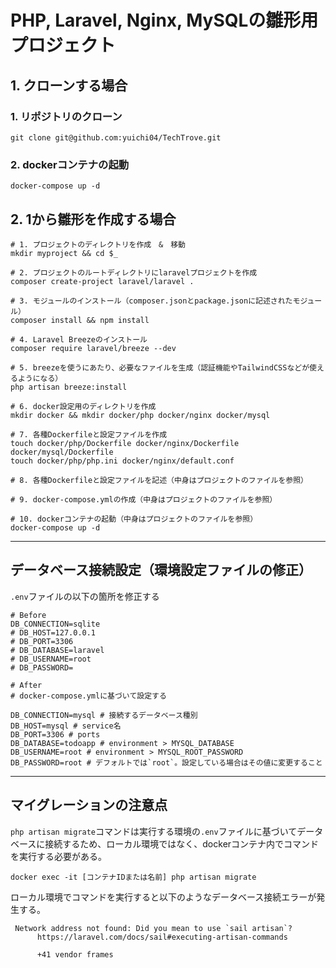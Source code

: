 # PHP, Laravel, Nginx, MySQLの雛形用プロジェクト
## 1. クローンする場合
### 1. リポジトリのクローン
```shell
git clone git@github.com:yuichi04/TechTrove.git
```
### 2. dockerコンテナの起動
```shell
docker-compose up -d
```
## 2. 1から雛形を作成する場合
```shell
# 1. プロジェクトのディレクトリを作成　&　移動
mkdir myproject && cd $_

# 2. プロジェクトのルートディレクトリにlaravelプロジェクトを作成
composer create-project laravel/laravel .

# 3. モジュールのインストール（composer.jsonとpackage.jsonに記述されたモジュール）
composer install && npm install

# 4. Laravel Breezeのインストール
composer require laravel/breeze --dev

# 5. breezeを使うにあたり、必要なファイルを生成（認証機能やTailwindCSSなどが使えるようになる）
php artisan breeze:install

# 6. docker設定用のディレクトリを作成
mkdir docker && mkdir docker/php docker/nginx docker/mysql

# 7. 各種Dockerfileと設定ファイルを作成
touch docker/php/Dockerfile docker/nginx/Dockerfile docker/mysql/Dockerfile
touch docker/php/php.ini docker/nginx/default.conf

# 8. 各種Dockerfileと設定ファイルを記述（中身はプロジェクトのファイルを参照）

# 9. docker-compose.ymlの作成（中身はプロジェクトのファイルを参照）

# 10. dockerコンテナの起動（中身はプロジェクトのファイルを参照）
docker-compose up -d
```
---
## データベース接続設定（環境設定ファイルの修正）
`.env`ファイルの以下の箇所を修正する
```
# Before
DB_CONNECTION=sqlite
# DB_HOST=127.0.0.1
# DB_PORT=3306
# DB_DATABASE=laravel
# DB_USERNAME=root
# DB_PASSWORD=

# After
# docker-compose.ymlに基づいて設定する

DB_CONNECTION=mysql # 接続するデータベース種別
DB_HOST=mysql # service名
DB_PORT=3306 # ports
DB_DATABASE=todoapp # environment > MYSQL_DATABASE
DB_USERNAME=root # environment > MYSQL_ROOT_PASSWORD
DB_PASSWORD=root # デフォルトでは`root`。設定している場合はその値に変更すること
```
---
## マイグレーションの注意点
`php artisan migrate`コマンドは実行する環境の`.env`ファイルに基づいてデータベースに接続するため、ローカル環境ではなく、dockerコンテナ内でコマンドを実行する必要がある。<br>
```shell
docker exec -it [コンテナIDまたは名前] php artisan migrate
```
ローカル環境でコマンドを実行すると以下のようなデータベース接続エラーが発生する。
```shell
 Network address not found: Did you mean to use `sail artisan`? 
      https://laravel.com/docs/sail#executing-artisan-commands

      +41 vendor frames 
```
